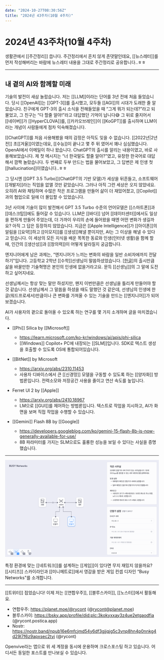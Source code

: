 ```yaml
---
date: "2024-10-27T08:30:56Z"
title: "2024년 43주차(10월 4주차)"
---
```


# 2024년 43주차(10월 4주차)

생활관에서 [[주간정리]] 씁니다. 주간정리에서 흔치 않게 존댓말인데요, [[뉴스레터]]를 먼저 작성해버리는 바람에 뉴스레터 내용을 그대로 주간정리로 공유합니다..ㅎㅎ

---

## 내 곁의 AI와 함께할 미래

기술의 발전이 새삼 놀랍습니다. 저는 [[LLM]]이라는 단어를 3년 전에 처음 들었습니다. 당시 [[OpenAI]]는 [[GPT-3]]를 출시했고, 모두들 [[AGI]]의 시대가 도래한 줄 알았습니다. 친구에게 GPT-3의 출시 소식을 전해들었을 때 “그게 뭐가 되는데?”라고 되물었고, 그 친구는 “다 할줄 알아!”라고 대답했던 기억이 납니다😅 그 뒤로 줄지어서 [[네이버]]가 [[HyperCLOVA]]를, [[카카오브레인]]이 [[KoGPT]]를 출시하며 LLM이라는 개념이 사람들에게 점차 익숙해졌습니다.

[[ChatGPT]]를 처음 사용해봤을 때의 감정은 아직도 잊을 수 없습니다. [[2022년|2년 전]] 초[[겨울]]이였는데요, [[수능]]이 끝나고 몇 주 뒤 였어서 꽤나 심심했습니다. OpenAI에서 이메일이 하나 왔습니다. ChatGPT의 출시를 알리는 내용이였고, 바로 사용해보았습니다. 제 첫 메시지는 “너 한국말도 할줄 알아?”였고, 유창한 한국어로 대답해서 깜짝 놀랐습니다. 두 번째로 두부 만드는 법을 물어보았고, 그 답변은 제 인생 첫 [[hallucination]]이였습니다..ㅎㅎ

그 당시엔 [[GPT 3.5 Turbo]](ChatGPT의 기반 모델)가 세상을 뒤흔들고, 소프트웨어 [[개발자]]라는 직업을 없앨 것만 같았습니다. 그러나 아직 그런 세상은 오지 않았네요. 오히려 AI와 채팅하며 수많은 작은 프로그램을 만들어 삶이 더 재밌어졌고, [[Copilot]]과의 협업으로 일에 더 몰입할 수 있었습니다.

3년 사이에 기술이 많이 발전해서 GPT 3.5 Turbo 수준의 언어모델은 [[스마트폰]]과 [[데스크탑]]에도 들어갈 수 있습니다. LLM은 [[바다]] 넘어 [[데이터센터]]에서도 일상을 편하게 만들어 주었는데, 더 가까이 우리의 손에 들어왔을 때엔 어떤 변화가 생길까요? 아직 그 답은 등장하지 않았습니다. 지금은 [[Apple Intelligence]]가 [[아이폰]]의 알림을 [[요약]]하고 [[이모지]]를 [[생성]]해낼 뿐이지만, AI는 그 이상을 해낼 수 있다고 믿습니다. 이 세상의 모든 지식을 배운 똑똑한 동료와 인생(인터넷 생활)을 함께 할 때, 인간의 [[생산성]]과 [[창의력]]이 어떻게 달라질지 궁금합니다.

엔지니어에게 남은 과제는, “엔지니어가 느끼는 변화의 바람을 일반 소비자에까지 전달하기"입니다. 고등학교 2학년 [[수학]]선생님이 말씀하셨었습니다. [[한글]](워드프로세서)의 출시만큼 삶을 바꿀만한 기술혁명은 본인의 인생에 없을거라고요. 문득 [[선생님]]의 그 말에 도전하고 싶어지네요.

선생님께서는 항상 맞는 말만 하셨지만, 왠지 이번만큼은 선생님을 틀리게 만들어야 할 것 같습니다. 선생님께서 그 말씀을 하셨을 때도 말했던 것 같은데, 선생님의 인생에 한글(워드프로세서)만큼이나 큰 변화를 가져올 수 있는 기술을 만드는 [[엔지니어]]가 되어 보겠습니다.

AI가 사용자의 곁으로 돌아올 수 있오록 하는 연구를 몇 가지 소개하며 글을 마치겠습니다.

- [[Phi]] Silica by [[Microsoft]]
  - https://learn.microsoft.com/ko-kr/windows/ai/apis/phi-silica
  - [[Windows]] Copilot+ PC에 내장되는 [[SLM]]입니다. SDK로 텍스트 생성을 호출할 수 있도록 OS에 통합되어있습니다.

- [[BitNet]] by Microsoft
  - https://arxiv.org/abs/2310.11453
  - 사용자 디바이스에서 큰 [[신경망]] 모델을 구동할 수 있도록 하는 [[양자화]] 방법론입니다. 전력소모와 저장공간 사용을 줄이고 연산 속도를 높입니다.

- Ferret UI 2 by [[Apple]]
  - https://arxiv.org/abs/2410.18967
  - LM으로 [[GUI]]를 제어하는 방법론입니다. 텍스트로 작업을 지시하고, AI가 화면을 보며 직접 작업을 수행할 수 있습니다.

- [[Gemini]] Flash 8B by [[Google]]
  - https://developers.googleblog.com/ko/gemini-15-flash-8b-is-now-generally-available-for-use/
  - 8B 파라미터를 가지는 SLM으로도 훌륭한 성능을 보일 수 있다는 사실을 증명했습니다. 

---

![BUSY Networks 게임의 화면으로, 중앙에는 두 서버와 스위치, 두 단말기를 선으로 연결한 네트워크 다이어그램이 있고, 우측에는 DHCP, IP, DNS 등 네트워크 설정값을 보여주는 패널이 배치되어 있는 교육용 네트워크 시뮬레이션 인터페이스입니다.](/images/busy-networks.png)

특정 환경에 맞는 [[네트워크]]를 설계하는 [[게임]]이 있다면 무지 재밌지 않을까요? [[시티즈]] 스카이라인과 [[미니메트로]]에서 영감을 받은 게임 컨셉 디자인 “Busy Networks"를 소개합니다.

---

[[트위터]] 접었습니다! 이제 저는 [[연합우주]], [[블루스카이]], [[노스터]]에서 활동해요.

- 연합우주: https://planet.moe/@rycont  (@rycont@planet.moe)
- 블루스카이: https://bsky.app/profile/did:plc:3kokyxxay3z4ue2etgaodfia (@rycont.postica.app)
- Nostr: https://nostr.band/npub16e6mfcjmd54y6df3gjjqjg5c3vnp8hn4p0nnkg4d29l7f6z9apxsec2tyj (@rycont)

Openvive라는 앱으로 위 세 계정을 동시에 운용하며 크로스포스팅 하고 있습니다. 어디서든 동일한 포스트를 만나보실 수 있습니다.